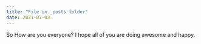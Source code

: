 ```yaml
---
title: "File in _posts folder"
date: 2021-07-03
---
```

So How are you everyone? I hope all of you are doing awesome and happy.
